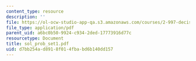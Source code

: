 ```yaml
---
content_type: resource
description: ''
file: https://ol-ocw-studio-app-qa.s3.amazonaws.com/courses/2-997-decision-making-in-large-scale-systems-spring-2004/d7bb254ad8918f014fbabd6b140dd157_sol_prob_set1.pdf
file_type: application/pdf
parent_uid: a6bc0b50-9924-c934-2ded-17773916d77c
resourcetype: Document
title: sol_prob_set1.pdf
uid: d7bb254a-d891-8f01-4fba-bd6b140dd157
---
```

